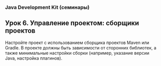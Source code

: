 ### Java Development Kit (семинары)
## Урок 6. Управление проектом: сборщики проектов
Настройте проект с использованием сборщика проектов Maven или Gradle. В проекте должны быть зависимости от сторонних библиотек, а также минимальные настройки сборки (например, указание версии Java, настройка плагинов).
